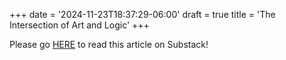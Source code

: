 +++
date = '2024-11-23T18:37:29-06:00'
draft = true
title = 'The Intersection of Art and Logic'
+++

Please go
[HERE](https://open.substack.com/pub/kevinjonas/p/the-intersection-of-art-and-logic?r=386ho4&utm_campaign=postutm_medium=web) to read this article on Substack!